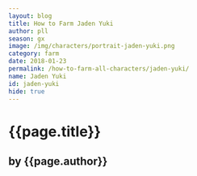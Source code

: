 ```yaml
---
layout: blog
title: How to Farm Jaden Yuki
author: pll
season: gx
image: /img/characters/portrait-jaden-yuki.png
category: farm
date: 2018-01-23
permalink: /how-to-farm-all-characters/jaden-yuki/
name: Jaden Yuki
id: jaden-yuki
hide: true
---
```


# {{page.title}}
## by {{page.author}}